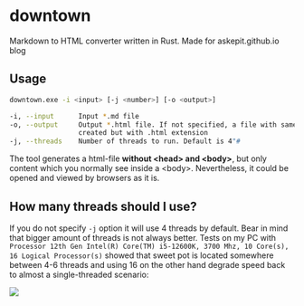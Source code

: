 # downtown

Markdown to HTML converter written in Rust. Made for askepit.github.io blog

## Usage

```bash
downtown.exe -i <input> [-j <number>] [-o <output>]

-i, --input      Input *.md file
-o, --output     Output *.html file. If not specified, a file with same name as <input> file will be
                 created but with .html extension
-j, --threads    Number of threads to run. Default is 4"#
```

The tool generates a html-file **without \<head\> and \<body\>**, but only content which you normally see inside a \<body\>. Nevertheless, it could be opened and viewed by browsers as it is. 

## How many threads should I use?

If you do not specify `-j` option it will use 4 threads by default. Bear in mind that bigger amount of threads is not always better. Tests on my PC with `Processor	12th Gen Intel(R) Core(TM) i5-12600K, 3700 Mhz, 10 Core(s), 16 Logical Processor(s)` showed that sweet pot is located somewhere between 4-6 threads and using 16 on the other hand degrade speed back to almost a single-threaded scenario:

![](https://habrastorage.org/webt/lu/rz/4z/lurz4z4aqxmrr9tn9ds-swnpxbw.png)
